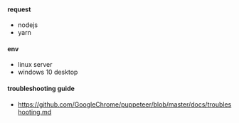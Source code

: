 #### request
- nodejs
- yarn

#### env
- linux server
- windows 10 desktop

#### troubleshooting guide
- https://github.com/GoogleChrome/puppeteer/blob/master/docs/troubleshooting.md

